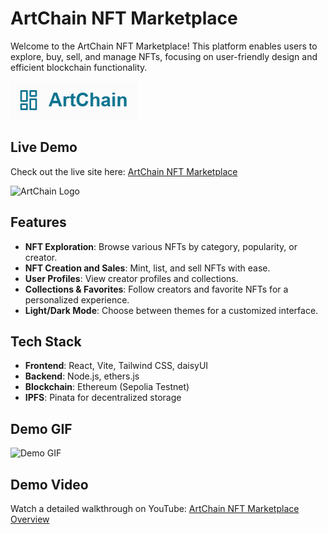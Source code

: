 # ArtChain NFT Marketplace

Welcome to the ArtChain NFT Marketplace! This platform enables users to explore, buy, sell, and manage NFTs, focusing on user-friendly design and efficient blockchain functionality.

![ArtChain Logo](/artchain.png)


## Live Demo

Check out the live site here: [ArtChain NFT Marketplace](https://art-chain-nft-market-place.vercel.app/)

![ArtChain Logo](/ArtChainFullPage.png)

## Features

- **NFT Exploration**: Browse various NFTs by category, popularity, or creator.
- **NFT Creation and Sales**: Mint, list, and sell NFTs with ease.
- **User Profiles**: View creator profiles and collections.
- **Collections & Favorites**: Follow creators and favorite NFTs for a personalized experience.
- **Light/Dark Mode**: Choose between themes for a customized interface.

## Tech Stack

- **Frontend**: React, Vite, Tailwind CSS, daisyUI
- **Backend**: Node.js, ethers.js
- **Blockchain**: Ethereum (Sepolia Testnet)
- **IPFS**: Pinata for decentralized storage

## Demo GIF

![Demo GIF](/gif.gif)


## Demo Video

Watch a detailed walkthrough on YouTube: [ArtChain NFT Marketplace Overview]( https://youtu.be/2PY26ZldooM)
